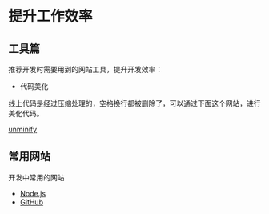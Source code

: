 # 提升工作效率

## 工具篇

推荐开发时需要用到的网站工具，提升开发效率：

- 代码美化

线上代码是经过压缩处理的，空格换行都被删除了，可以通过下面这个网站，进行美化代码。

[unminify](https://unminify.com/)

## 常用网站

开发中常用的网站

- [Node.js](https://nodejs.org/en/)
- [GitHub](https://github.com/)

<GongZhongHao></GongZhongHao>